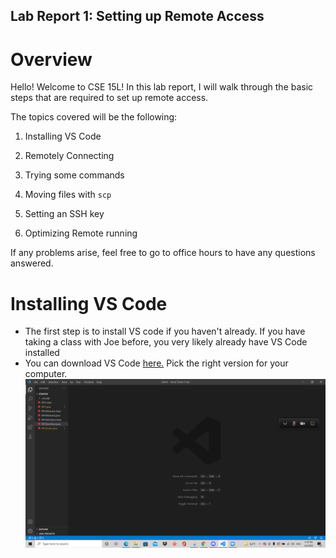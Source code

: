 ## Lab Report 1: Setting up Remote Access
# Overview
Hello! Welcome to CSE 15L! In this lab report, I will walk through the basic steps that are required to set up remote access.

The topics covered will be the following:
1. Installing VS Code
2. Remotely Connecting

3. Trying some commands

4. Moving files with `scp`
5. Setting an SSH key
6. Optimizing Remote running

If any problems arise, feel free to go to office hours to have any questions answered.
# Installing VS Code
* The first step is to install VS code if you haven't already. If you have taking a class with Joe before, you very likely already have VS Code installed
* You can download VS Code [here.](https://code.visualstudio.com/download) Pick the right version for your computer.
![image](desktop%20screen.PNG)
